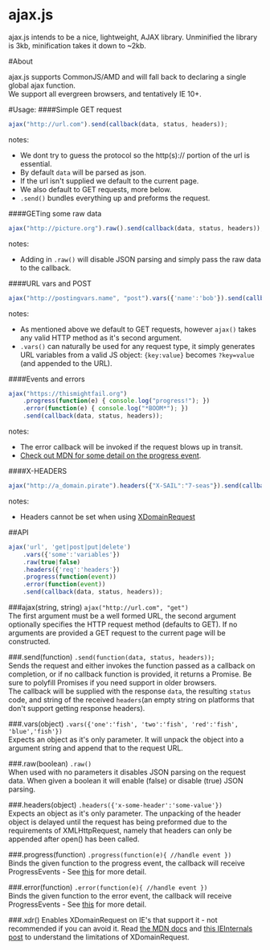 ajax.js
===========

ajax.js intends to be a nice, lightweight, AJAX library.
Unminified the library is 3kb, minification takes it down to ~2kb.

#About

ajax.js supports CommonJS/AMD and will fall back to declaring a single global ajax function.  
We support all evergreen browsers, and tentatively IE 10+.

#Usage:
####Simple GET request
```javascript
ajax("http://url.com").send(callback(data, status, headers));
```
notes: 

- We dont try to guess the protocol so the http(s):// portion of the url is essential.
- By default `data` will be parsed as json.
- If the url isn't supplied we default to the current page.
- We also default to GET requests, more below.
- `.send()` bundles everything up and preforms the request.

####GETing some raw data
```javascript
ajax("http://picture.org").raw().send(callback(data, status, headers));
```
notes:

- Adding in `.raw()` will disable JSON parsing and simply pass the raw data to the callback. 

####URL vars and POST
```javascript
ajax("http://postingvars.name", "post").vars({'name':'bob'}).send(callback(data, status, headers));
```
notes: 

- As mentioned above we default to GET requests, however `ajax()` takes any valid HTTP method as it's second argument.
- `.vars()` can naturally be used for any request type, it simply generates URL variables from a valid JS object: `{key:value}` becomes `?key=value` (and appended to the URL).

####Events and errors
```javascript
ajax("https://thismightfail.org")
	.progress(function(e) { console.log("progress!"); })
	.error(function(e) { console.log("*BOOM*"); })
	.send(callback(data, status, headers));
```
notes:

- The error callback will be invoked if the request blows up in transit.
- [Check out MDN for some detail on the progress event](https://developer.mozilla.org/en-US/docs/Web/API/ProgressEvent).
 
####X-HEADERS
```javascript
ajax("http://a_domain.pirate").headers({"X-SAIL":"7-seas"}).send(callback(data, status, headers));
```
notes:

- Headers cannot be set when using [XDomainRequest](#xdr)

##API
```javascript
ajax('url', 'get|post|put|delete')
	.vars({'some':'variables'})
	.raw(true|false)
	.headers({'req':'headers'})
	.progress(function(event))
	.error(function(event))
	.send(callback(data, status, headers));
```

###ajax(string, string)
`ajax("http://url.com", "get")`  
The first argument must be a well formed URL, the second argument optionally specifies the HTTP request method (defaults to GET). If no arguments are provided a GET request to the current page will be constructed.

###.send(function)
`.send(function(data, status, headers));`  
Sends the request and either invokes the function passed as a callback on completion, or if no callback function is provided, it returns a Promise. Be sure to polyfill Promises if you need support in older browsers.  
The callback will be supplied with the response `data`, the resulting `status` code, and string of the received `headers`(an empty string on platforms that don't support getting response headers).

###.vars(object)
`.vars({'one':'fish', 'two':'fish', 'red':'fish', 'blue','fish'})`  
Expects an object as it's only parameter. It will unpack the object into a argument string and append that to the request URL.

###.raw(boolean)
`.raw()`  
When used with no parameters it disables JSON parsing on the request data. When given a boolean it will enable (false) or disable (true) JSON parsing.

###.headers(object)
`.headers({'x-some-header':'some-value'})`  
Expects an object as it's only parameter. The unpacking of the header object is delayed until the request has being preformed due to the requirements of XMLHttpRequest, namely that headers can only be appended after open() has been called.

###.progress(function)
`.progress(function(e){ //handle event })`  
Binds the given function to the progress event, the callback will receive ProgressEvents - See [this](https://developer.mozilla.org/en-US/docs/Web/API/ProgressEvent) for more detail.

###.error(function)
`.error(function(e){ //handle event })`  
Binds the given function to the error event, the callback will receive ProgressEvents - See [this](https://developer.mozilla.org/en-US/docs/Web/API/ProgressEvent) for more detail.

###.xdr()
Enables XDomainRequest on IE's that support it - not recommended if you can avoid it. Read [the MDN docs](https://developer.mozilla.org/en-US/docs/Web/API/XDomainRequest) and [this IEInternals post](http://blogs.msdn.com/b/ieinternals/archive/2010/05/13/xdomainrequest-restrictions-limitations-and-workarounds.aspx) to understand the limitations of XDomainRequest.
